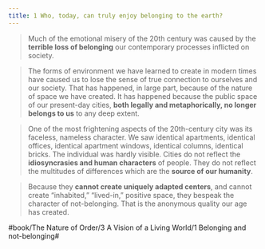 ```yaml
---
title: 1 Who, today, can truly enjoy belonging to the earth?
---
```


> Much of the emotional misery of the 20th century was caused by the **terrible loss of belonging** our contemporary processes inflicted on society.  

> The forms of environment we have learned to create in modern times have caused us to lose the sense of true connection to ourselves and our society. That has happened, in large part, because of the nature of space we have created. It has happened because the public space of our present-day cities, **both legally and metaphorically, no longer belongs to us** to any deep extent.  

> One of the most frightening aspects of the 20th-century city was its faceless, nameless character. We saw identical apartments, identical offices, identical apartment windows, identical columns, identical bricks. The individual was hardly visible. Cities do not reflect the **idiosyncrasies and human characters** of people. They do not reflect the multitudes of differences which are the **source of our humanity**.  

> Because they **cannot create uniquely adapted centers**, and cannot create “inhabited,” “lived-in,” positive space, they bespeak the character of not-belonging. That is the anonymous quality our age has created.  

#book/The Nature of Order/3 A Vision of a Living World/1 Belonging and not-belonging#